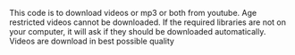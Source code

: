 This code is to download videos or mp3 or both from youtube. 
Age restricted videos cannot be downloaded.
If the required libraries are not on your computer, it will ask if they should be downloaded automatically.
Videos are download in best possible quality
